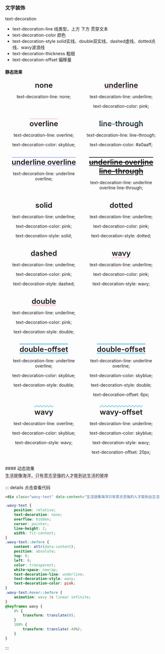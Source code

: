 ### 文字装饰
text-decoration
- text-decoration-line  线类型，上方 下方 贯穿文本
- text-decoration-color  颜色
- text-decoration-style  solid实线、double双实线、dashed虚线、dotted点线、wavy波浪线
- text-decoration-thickness 粗细
- text-decoration-offset 偏移量

#### 静态效果

<html lang="en">
<style>
    .flex-wrap {
        display: flex;
        flex-wrap: wrap;
        .flex-item {
            width: 50%;
            text-align: center;
            margin-bottom: 20px;
        }
    }
    .flex-item > div{
        font-size: 24px;
        font-weight: 600;
    }
    .text-line-0 {
        text-decoration-line: none;
    }
    .text-line-1 {
        text-decoration-line: underline;
        text-decoration-color: pink;
    }
    .text-line-2 {
        text-decoration-line: overline;
        text-decoration-color: pink;
    }
    .text-line-3 {
        text-decoration-line: line-through;
        text-decoration-color: skyblue;
    }
    .text-line-1-2 {
        text-decoration-line: underline overline;
        text-decoration-color: #a0aaff;
    }
    .text-line-1-2-3 {
        text-decoration-line: underline overline line-through;
    }
    .text-style {
        text-decoration-line: underline;
        text-decoration-color: pink;
    }
    .text-style-1 {
        text-decoration-style: solid;
    }
    .text-style-2 {
        text-decoration-style: dotted;
    }
    .text-style-3 {
        text-decoration-style: dashed;
    }
    .text-style-4 {
        text-decoration-style: wavy;
    }
    .text-style-5 {
        text-decoration-style: double;
    }
    .text-offset-1 {
        text-decoration-line: underline overline;
        text-decoration-color: skyblue;
        text-decoration-style: double;
    }
    .text-offset-2 {
        text-decoration-line: underline overline;
        text-decoration-color: skyblue;
        text-decoration-style: double;
        text-decoration-offset: 6px;
    }
    .text-offset-3 {
        text-decoration-line: overline;
        text-decoration-color: skyblue;
        text-decoration-style: wavy;
    }
    .text-offset-4 {
        text-decoration-line: overline;
        text-decoration-color: skyblue;
        text-decoration-style: wavy;
        text-decoration-offset: 20px;
    }
</style>
<body>
    <div class="flex-wrap">
        <div class="flex-item">
            <div class="text-line-0">none</div>
            <p>text-decoration-line: none;</p>
        </div>
        <div class="flex-item">
            <div class="text-line-1">underline</div>
            <p>text-decoration-line: underline;</p>
            <p>text-decoration-color: pink;</p>
        </div>
        <div class="flex-item">
            <div class="text-line-2">overline</div>
            <p>text-decoration-line: overline;</p>
            <p>text-decoration-color: skyblue;</p>
        </div>
        <div class="flex-item">
            <div class="text-line-3">line-through</div>
            <p>text-decoration-line: line-through;</p>
            <p>text-decoration-color: #a0aaff;</p>
        </div>
        <div class="flex-item">
            <div class="text-line-1-2">underline overline</div>
            <p>text-decoration-line: underline overline;</p>
        </div>
        <div class="flex-item">
            <div class="text-line-1-2-3">underline overline line-through</div>
            <p>text-decoration-line: underline overline line-through;</p>
        </div>
    </div>
    <div class="flex-wrap">
        <div class="flex-item">
            <div class="text-style-1">solid</div>
            <p>text-decoration-line: underline;</p>
            <p>text-decoration-color: pink;</p>
            <p>text-decoration-style: solid;</p>
        </div>
        <div class="flex-item">
            <div class="text-style text-style-2">dotted</div>
            <p>text-decoration-line: underline;</p>
            <p>text-decoration-color: pink;</p>
            <p>text-decoration-style: dotted;</p>
        </div>
        <div class="flex-item">
            <div class="text-style text-style-3">dashed</div>
            <p>text-decoration-line: underline;</p>
            <p>text-decoration-color: pink;</p>
            <p>text-decoration-style: dashed;</p>
        </div>
        <div class="flex-item">
            <div class="text-style text-style-4">wavy</div>
            <p>text-decoration-line: underline;</p>
            <p>text-decoration-color: pink;</p>
            <p>text-decoration-style: wavy;</p>
        </div>
        <div class="flex-item">
            <div class="text-style text-style-5">double</div>
            <p>text-decoration-line: underline;</p>
            <p>text-decoration-color: pink;</p>
            <p>text-decoration-style: double;</p>
        </div>
    </div>
    <div class="flex-wrap">
        <div class="flex-item">
            <div class="text-offset-1">double-offset</div>
            <p>text-decoration-line: underline overline;</p>
            <p>text-decoration-color: skyblue;</p>
            <p>text-decoration-style: double;</p>
        </div>
        <div class="flex-item">
            <div class="text-offset-2">double-offset</div>
            <p>text-decoration-line: underline overline;</p>
            <p>text-decoration-color: skyblue;</p>
            <p>text-decoration-style: double;</p>
            <p>text-decoration-offset: 6px;</p>
        </div>
        <div class="flex-item">
            <div class="text-offset-3">wavy</div>
            <p>text-decoration-line: overline;</p>
            <p>text-decoration-color: skyblue;</p>
            <p>text-decoration-style: wavy;</p>
        </div>
        <div class="flex-item">
            <div class="text-offset-4">wavy-offset</div>
            <p>text-decoration-line: underline;</p>
            <p>text-decoration-color: skyblue;</p>
            <p>text-decoration-style: wavy;</p>
            <p>text-decoration-offset: 20px;</p>
        </div>
    </div>
</body>
</html>
#### 动态效果

<html lang="en">
<style>
    .wavy-text {
        position: relative;
        text-decoration: none;
        overflow: hidden;
        cursor: pointer;
        line-height: 2;
        width: fit-content;
    }
    .wavy-text::before {
        content: attr(data-content);
        position: absolute;
        top: 0;
        left: 0;
        color: transparent;
        white-space: nowrap;
        text-decoration-line: underline;
        text-decoration-style: wavy;
        text-decoration-color: pink;
    }
    .wavy-text:hover::before {
        animation: wavy 3s linear infinite;
    }
    @keyframes wavy {
        0% {
            transform: translate(0);
        }
        100% {
            transform: translate(-40%);
        }
    }
</style>
<body>
    <div class="wavy-text" data-content="生活就像海洋只有意志坚强的人才能到达生活的彼岸生活就像海洋只有意志坚强的人才能到达生活的彼岸">生活就像海洋，只有意志坚强的人才能到达生活的彼岸</div>
</body>
</html>


::: details 点击查看代码
``` html
<div class="wavy-text" data-content="生活就像海洋只有意志坚强的人才能到达生活的彼岸生活就像海洋只有意志坚强的人才能到达生活的彼岸">生活就像海洋，只有意志坚强的人才能到达生活的彼岸</div>
```
``` css
.wavy-text {
    position: relative;
    text-decoration: none;
    overflow: hidden;
    cursor: pointer;
    line-height: 2;
    width: fit-content;
}
.wavy-text::before {
    content: attr(data-content);
    position: absolute;
    top: 0;
    left: 0;
    color: transparent;
    white-space: nowrap;
    text-decoration-line: underline;
    text-decoration-style: wavy;
    text-decoration-color: pink;
}
.wavy-text:hover::before {
    animation: wavy 3s linear infinite;
}
@keyframes wavy {
    0% {
        transform: translate(0);
    }
    100% {
        transform: translate(-40%);
    }
}
```
:::


